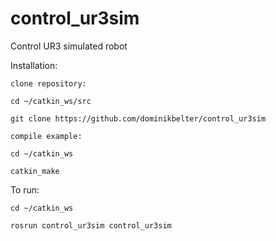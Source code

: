 # control_ur3sim
Control UR3 simulated robot 

Installation:

    clone repository:

    cd ~/catkin_ws/src

    git clone https://github.com/dominikbelter/control_ur3sim

    compile example:

    cd ~/catkin_ws

    catkin_make

To run:
    
    cd ~/catkin_ws

    rosrun control_ur3sim control_ur3sim
